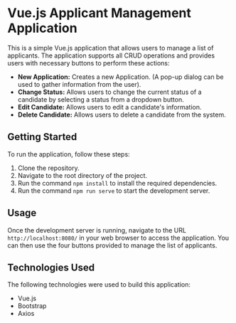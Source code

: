 # Vue.js Applicant Management Application

This is a simple Vue.js application that allows users to manage a list of applicants. The application supports all CRUD operations and provides users with necessary buttons to perform these actions:

- **New Application:** Creates a new Application. (A pop-up dialog can be used to gather information from the user).
- **Change Status:** Allows users to change the current status of a candidate by selecting a status from a dropdown button.
- **Edit Candidate:** Allows users to edit a candidate's information.
- **Delete Candidate:** Allows users to delete a candidate from the system.

## Getting Started

To run the application, follow these steps:

1. Clone the repository.
2. Navigate to the root directory of the project.
3. Run the command `npm install` to install the required dependencies.
4. Run the command `npm run serve` to start the development server.

## Usage

Once the development server is running, navigate to the URL `http://localhost:8080/` in your web browser to access the application. You can then use the four buttons provided to manage the list of applicants.

## Technologies Used

The following technologies were used to build this application:

- Vue.js
- Bootstrap
- Axios
